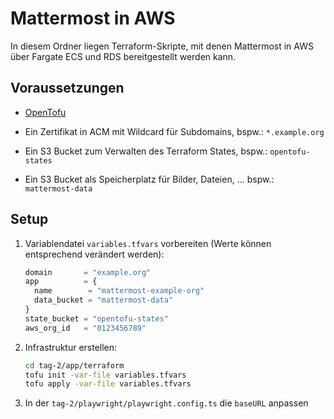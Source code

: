 # Mattermost in AWS

In diesem Ordner liegen Terraform-Skripte, mit denen Mattermost in AWS über Fargate ECS und RDS bereitgestellt werden kann.

## Voraussetzungen

- [OpenTofu](https://opentofu.org/)

- Ein Zertifikat in ACM mit Wildcard für Subdomains, bspw.: `*.example.org`

- Ein S3 Bucket zum Verwalten des Terraform States, bspw.: `opentofu-states`

- Ein S3 Bucket als Speicherplatz für Bilder, Dateien, ... bspw.: `mattermost-data`

## Setup

1. Variablendatei `variables.tfvars` vorbereiten (Werte können entsprechend verändert werden):

   ```tfvars
   domain       = "example.org"
   app          = {
     name        = "mattermost-example-org"
     data_bucket = "mattermost-data"
   }
   state_bucket = "opentofu-states"
   aws_org_id   = "0123456789"
   ```

2. Infrastruktur erstellen:

   ```sh
   cd tag-2/app/terraform
   tofu init -var-file variables.tfvars
   tofu apply -var-file variables.tfvars
   ```

3. In der `tag-2/playwright/playwright.config.ts` die `baseURL` anpassen
